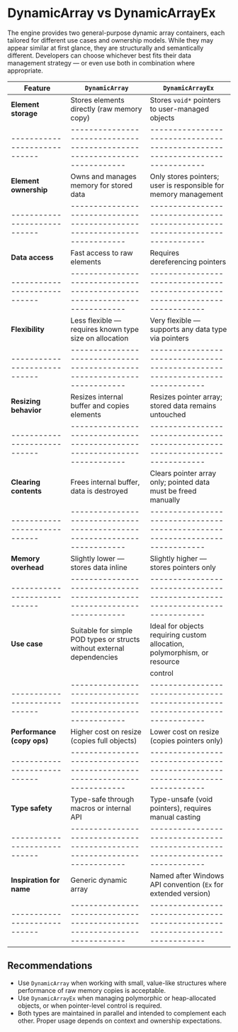 # DynamicArray vs DynamicArrayEx

The engine provides two general-purpose dynamic array containers, each tailored for different use cases and ownership models. While they may appear similar at first glance, they are structurally and semantically different. Developers can choose whichever best fits their data management strategy — or even use both in combination where appropriate.

| Feature                    | `DynamicArray`                                                         | `DynamicArrayEx`                                                           |
|----------------------------|------------------------------------------------------------------------|----------------------------------------------------------------------------|
| **Element storage**        | Stores elements directly (raw memory copy)                             | Stores `void*` pointers to user-managed objects                            |
|----------------------------|------------------------------------------------------------------------|----------------------------------------------------------------------------|
| **Element ownership**      | Owns and manages memory for stored data                                | Only stores pointers; user is responsible for memory management            |
|----------------------------|------------------------------------------------------------------------|----------------------------------------------------------------------------|
| **Data access**            | Fast access to raw elements                                            | Requires dereferencing pointers                                            |
|----------------------------|------------------------------------------------------------------------|----------------------------------------------------------------------------|
| **Flexibility**            | Less flexible — requires known type size on allocation                 | Very flexible — supports any data type via pointers                        |
|----------------------------|------------------------------------------------------------------------|----------------------------------------------------------------------------|
| **Resizing behavior**      | Resizes internal buffer and copies elements                            | Resizes pointer array; stored data remains untouched                       |
|----------------------------|------------------------------------------------------------------------|----------------------------------------------------------------------------|
| **Clearing contents**      | Frees internal buffer, data is destroyed                               | Clears pointer array only; pointed data must be freed manually             |
|----------------------------|------------------------------------------------------------------------|----------------------------------------------------------------------------|
| **Memory overhead**        | Slightly lower — stores data inline                                    | Slightly higher — stores pointers only                                     |
|----------------------------|------------------------------------------------------------------------|----------------------------------------------------------------------------|
| **Use case**               | Suitable for simple POD types or structs without external dependencies | Ideal for objects requiring custom allocation, polymorphism, or resource   |
|                            |                                                                        | control                                                                    |
|----------------------------|------------------------------------------------------------------------|----------------------------------------------------------------------------|
| **Performance (copy ops)** | Higher cost on resize (copies full objects)                            | Lower cost on resize (copies pointers only)                                |
|----------------------------|------------------------------------------------------------------------|----------------------------------------------------------------------------|
| **Type safety**            | Type-safe through macros or internal API                               | Type-unsafe (void pointers), requires manual casting                       |
|----------------------------|------------------------------------------------------------------------|----------------------------------------------------------------------------|
| **Inspiration for name**   | Generic dynamic array                                                  | Named after Windows API convention (`Ex` for extended version)             | 
|----------------------------|------------------------------------------------------------------------|----------------------------------------------------------------------------|

## Recommendations

- Use `DynamicArray` when working with small, value-like structures where performance of raw memory copies is acceptable.
- Use `DynamicArrayEx` when managing polymorphic or heap-allocated objects, or when pointer-level control is required.
- Both types are maintained in parallel and intended to complement each other. Proper usage depends on context and ownership expectations.